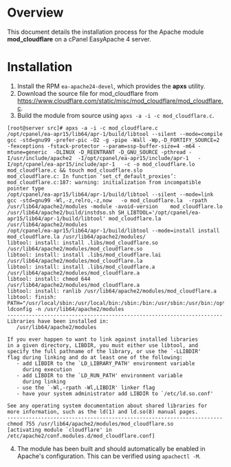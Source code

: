 # Overview
This document details the installation process for the Apache module **mod_cloudflare** on a cPanel EasyApache 4 server.

# Installation
1. Install the RPM `ea-apache24-devel`, which provides the **apxs** utility.
2. Download the source file for mod_cloudflare from https://www.cloudflare.com/static/misc/mod_cloudflare/mod_cloudflare.c.
3. Build the module from source using `apxs -a -i -c mod_cloudflare.c`.
```
[root@server src]# apxs -a -i -c mod_cloudflare.c
/opt/cpanel/ea-apr15/lib64/apr-1/build/libtool --silent --mode=compile gcc -std=gnu99 -prefer-pic -O2 -g -pipe -Wall -Wp,-D_FORTIFY_SOURCE=2 -fexceptions -fstack-protector --param=ssp-buffer-size=4 -m64 -mtune=generic  -DLINUX -D_REENTRANT -D_GNU_SOURCE -pthread -I/usr/include/apache2  -I/opt/cpanel/ea-apr15/include/apr-1   -I/opt/cpanel/ea-apr15/include/apr-1   -c -o mod_cloudflare.lo mod_cloudflare.c && touch mod_cloudflare.slo
mod_cloudflare.c: In function ‘set_cf_default_proxies’:
mod_cloudflare.c:187: warning: initialization from incompatible pointer type
/opt/cpanel/ea-apr15/lib64/apr-1/build/libtool --silent --mode=link gcc -std=gnu99 -Wl,-z,relro,-z,now   -o mod_cloudflare.la  -rpath /usr/lib64/apache2/modules -module -avoid-version    mod_cloudflare.lo
/usr/lib64/apache2/build/instdso.sh SH_LIBTOOL='/opt/cpanel/ea-apr15/lib64/apr-1/build/libtool' mod_cloudflare.la /usr/lib64/apache2/modules
/opt/cpanel/ea-apr15/lib64/apr-1/build/libtool --mode=install install mod_cloudflare.la /usr/lib64/apache2/modules/
libtool: install: install .libs/mod_cloudflare.so /usr/lib64/apache2/modules/mod_cloudflare.so
libtool: install: install .libs/mod_cloudflare.lai /usr/lib64/apache2/modules/mod_cloudflare.la
libtool: install: install .libs/mod_cloudflare.a /usr/lib64/apache2/modules/mod_cloudflare.a
libtool: install: chmod 644 /usr/lib64/apache2/modules/mod_cloudflare.a
libtool: install: ranlib /usr/lib64/apache2/modules/mod_cloudflare.a
libtool: finish: PATH="/usr/local/sbin:/usr/local/bin:/sbin:/bin:/usr/sbin:/usr/bin:/opt/cpanel/composer/bin:/root/bin:/sbin" ldconfig -n /usr/lib64/apache2/modules
----------------------------------------------------------------------
Libraries have been installed in:
   /usr/lib64/apache2/modules

If you ever happen to want to link against installed libraries
in a given directory, LIBDIR, you must either use libtool, and
specify the full pathname of the library, or use the `-LLIBDIR'
flag during linking and do at least one of the following:
   - add LIBDIR to the `LD_LIBRARY_PATH' environment variable
     during execution
   - add LIBDIR to the `LD_RUN_PATH' environment variable
     during linking
   - use the `-Wl,-rpath -Wl,LIBDIR' linker flag
   - have your system administrator add LIBDIR to `/etc/ld.so.conf'

See any operating system documentation about shared libraries for
more information, such as the ld(1) and ld.so(8) manual pages.
----------------------------------------------------------------------
chmod 755 /usr/lib64/apache2/modules/mod_cloudflare.so
[activating module `cloudflare' in /etc/apache2/conf.modules.d/mod_cloudflare.conf]
```
4. The module has been built and should automatically be enabled in Apache's configuration. This can be verified using `apachectl -M`.